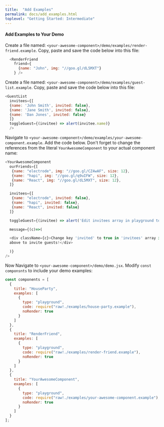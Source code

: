 ```yaml
---
title:  "Add Examples"
permalink: docs/add_examples.html
toplevel: "Getting Started: Intermediate"
---
```


#### Add Examples to Your Demo

Create a file named: `<your-awesome-component>/demo/examples/render-friend.example`. Copy, paste and save the code below into this file:

```javascript
  <RenderFriend
    friend={
      {name: "John", img: "//goo.gl/dL5MXT"}
    } />
```

Create a file named: `<your-awesome-component>/demo/examples/guest-list.example`. Copy, paste and save the code below into this file:

```javascript
<GuestList
  invitees={[
  {name: 'John Smith', invited: false},
  {name: 'Jane Smith', invited: false},
  {name: 'Dan Jones', invited: false}
  ]}
  toggleGuest={(invitee) => alert(invitee.name)}
  />
```

Navigate to `<your-awesome-component>/demo/examples/your-awesome-component.example`. Add the code below. Don't forget to change the references from the literal `YourAwesomeComponent` to your actual component name:

```javascript
<YourAwesomeComponent
  ourFriends={[
   {name: "electrode", img: "//goo.gl/CZ4wAF", size: 12},
   {name: "hapi", img: "//goo.gl/q9uIFW", size: 12},
   {name: "React", img: "//goo.gl/dL5MXT", size: 12},
  ]}

  invitees={[
   {name: "electrode", invited: false},
   {name: "hapi", invited: false},
   {name: "React", invited: false}
  ]}

  toggleGuest={(invitee) => alert('Edit invitees array in playground to invite a guest!')}

  message={(c)=>(

  <div className={c}>Change key 'invited' to true in 'invitees' array in the playground
  above to invite guests!</div>

  )}
/>
```

Now Navigate to `<your-awesome-component>/demo/demo.jsx`. Modify `const componsnts` to include your demo examples:

```javascript
const components = [
  {
    title: "HouseParty",
    examples: [
      {
        type: "playground",
        code: require("raw!./examples/house-party.example"),
        noRender: true
      }
    ]
  },
  {
    title: "RenderFriend",
    examples: [
      {
        type: "playground",
        code: require("raw!./examples/render-friend.example"),
        noRender: true
      }
    ]
  },
  {
    title: "YourAwesomeComponent",
    examples: [
      {
        type: "playground",
        code: require("raw!./examples/your-awesome-component.example"),
        noRender: true
      }
    ]
  }
];
```

